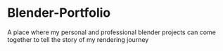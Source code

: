 # Blender-Portfolio
A place where my personal and professional blender projects can come together to tell the story of my rendering journey

